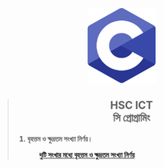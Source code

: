 <!-- ARU-BOMBER -->
<meta name="description" content="Here you get common programme of HSC ICT books with Algorithm, Flowchart and Source code.">
<meta name="keywords" content="C Programming, HSC ICT C, HSC ICT C Programming, সি প্রোগ্রামিং ">
 <meta name="author" content="Ariful Islam Arman">

<p align="center">
  <img src="logo.png" height="150px" alt="C PROGRAMMING">
</p>


> <h2><p align='center'><b> HSC ICT <br> সি প্রোগ্রামিং </</b></p></h2>
> <p> <ol> <li> বৃহত্তম ও ক্ষুদ্রতম সংখ্যা নির্ণয়। </li> <ul></li> <a href="www.fb.com"> দুটি সংখার মধ্যে বৃহত্তম ও ক্ষুদ্রতম সংখ্যা নির্ণয় </a> </li></ul>  </ol> </p>
